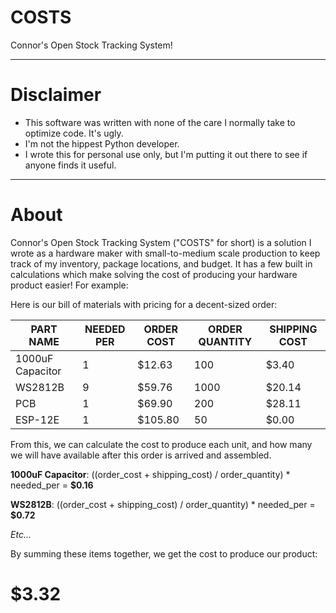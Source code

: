 # COSTS
Connor's Open Stock Tracking System!

----------
# Disclaimer

- This software was written with none of the care I normally take to optimize code. It's ugly.
- I'm not the hippest Python developer.
- I wrote this for personal use only, but I'm putting it out there to see if anyone finds it useful.

----------
# About

Connor's Open Stock Tracking System ("COSTS" for short) is a solution I wrote as a hardware maker with small-to-medium scale production to keep track of my inventory, package locations, and budget. It has a few built in calculations which make solving the cost of producing your hardware product easier! For example:

Here is our bill of materials with pricing for a decent-sized order:

| **PART NAME**    | **NEEDED PER** | **ORDER COST** | **ORDER QUANTITY** | **SHIPPING COST** |
|------------------|----------------|----------------|--------------------|-------------------|
| 1000uF Capacitor | 1              | $12.63         | 100                | $3.40             |
| WS2812B          | 9              | $59.76         | 1000               | $20.14            |
| PCB              | 1              | $69.90         | 200                | $28.11            |
| ESP-12E          | 1              | $105.80        | 50                 | $0.00             |

From this, we can calculate the cost to produce each unit, and how many we will have available after this order is arrived and assembled.

**1000uF Capacitor**: ((order_cost + shipping_cost) / order_quantity) * needed_per = **$0.16**

**WS2812B**: ((order_cost + shipping_cost) / order_quantity) * needed_per = **$0.72**

*Etc...*

By summing these items together, we get the cost to produce our product:
# $3.32
